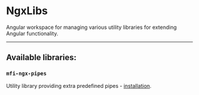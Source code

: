 # NgxLibs

Angular workspace for managing various utility libraries for extending Angular functionality.

---
## Available libraries:
### `mfi-ngx-pipes`
Utility library providing extra predefined pipes - [installation](https://www.npmjs.com/package/mfi-ngx-pipes).
